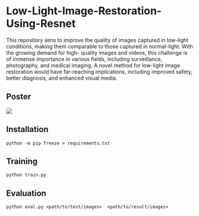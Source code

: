 # Low-Light-Image-Restoration-Using-Resnet

This repository aims to improve the quality of images captured in low-light conditions, making them comparable to those captured in normal-light. With the growing demand for high- quality images and videos, this challenge is of immense importance in various fields, including surveillance, photography, and medical imaging. A novel method for low-light image restoration would have far-reaching implications, including improved safety, better diagnosis, and enhanced visual media.

## Poster

![](https://github.com/sachin-ag/Low-Light-Image-Restoration-Using-Resnet/blob/main/assets/poster.png)

## Installation

```
python -m pip freeze > requirements.txt
```

## Training

```
python train.py
```

## Evaluation

```
python eval.py <path/to/test/images>  <path/to/result/images>
```
